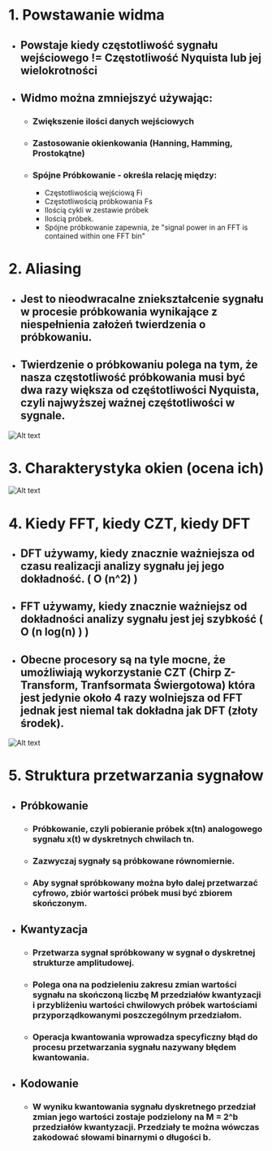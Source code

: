 # 1. Powstawanie widma
- ## Powstaje kiedy częstotliwość sygnału wejściowego != Częstotliwość Nyquista lub jej wielokrotności
- ## Widmo można zmniejszyć używając:
    - ### Zwiększenie ilości danych wejściowych
    - ### Zastosowanie okienkowania (Hanning, Hamming, Prostokątne)
    - ### Spójne Próbkowanie - określa relację między:
        - Częstotliwością wejściową Fi
        - Częstotliwością próbkowania Fs
        - Ilością cykli w zestawie próbek
        - Ilością próbek.
        - Spójne próbkowanie zapewnia, że "signal power in an FFT is contained within one FFT bin"
# 2. Aliasing
- ## Jest to nieodwracalne zniekształcenie sygnału w procesie próbkowania wynikające z niespełnienia założeń twierdzenia o próbkowaniu. 
- ## Twierdzenie o próbkowaniu polega na tym, że nasza częstotliwość próbkowania musi być dwa razy większa od częśtotliwości Nyquista, czyli najwyższej ważnej częśtotliwości w sygnale.
![Alt text](AliasingSines.svg.png)
# 3. Charakterystyka okien (ocena ich)
![Alt text](WindowChoice.png)
# 4. Kiedy FFT, kiedy CZT, kiedy DFT
- ## DFT używamy, kiedy znacznie ważniejsza od czasu realizacji analizy sygnału jej jego dokładność. ( O (n^2) )
- ## FFT używamy, kiedy znacznie ważniejsz od dokładności analizy sygnału jest jej szybkość ( O (n log(n) ) )
- ## Obecne procesory są na tyle mocne, że umożliwiają wykorzystanie CZT (Chirp Z-Transform, Tranfsormata Świergotowa) która jest jedynie około 4 razy wolniejsza od FFT jednak jest niemal tak dokładna jak DFT (złoty środek).
![Alt text](DFT_FFT_CZT.png)
# 5. Struktura przetwarzania sygnałow
- ## Próbkowanie
    - ### Próbkowanie, czyli pobieranie próbek x(tn) analogowego sygnału x(t) w dyskretnych chwilach tn.
    - ### Zazwyczaj sygnały są próbkowane równomiernie.
    - ### Aby sygnał spróbkowany można było dalej przetwarzać cyfrowo, zbiór wartości próbek musi być zbiorem skończonym.
- ## Kwantyzacja
    - ### Przetwarza sygnał spróbkowany w sygnał o dyskretnej strukturze amplitudowej.
    - ### Polega ona na podzieleniu zakresu zmian wartości sygnału na skończoną liczbę M przedziałów kwantyzacji i przybliżeniu wartości chwilowych próbek wartościami przyporządkowanymi poszczególnym przedziałom.
    - ### Operacja kwantowania wprowadza specyficzny błąd do procesu przetwarzania sygnału nazywany błędem kwantowania.
- ## Kodowanie
    - ### W wyniku kwantowania sygnału dyskretnego przedział zmian jego wartości zostaje podzielony na M = 2^b przedziałów kwantyzacji. Przedziały te można wówczas zakodować słowami binarnymi o długości b.